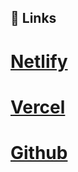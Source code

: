 ## 🔗 Links

# [Netlify](https://react-deployment-for-free.netlify.app/)

# [Vercel](https://react-deployment-for-free.vercel.app/)

# [Github](https://nijatbakhtiyar.github.io/react-free-deployment-methods/)
